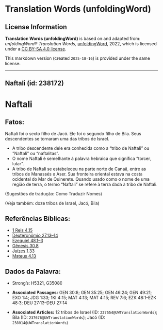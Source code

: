 # Translation Words (unfoldingWord)

## License Information

**Translation Words (unfoldingWord)** is based on and adapted from: _unfoldingWord® Translation Words_, [unfoldingWord](https://unfoldingword.org/utw), 2022, which is licensed under a [CC BY-SA 4.0 license](https://creativecommons.org/licenses/by-sa/4.0/legalcode.en).

This markdown version (created `2025-10-16`) is provided under the same license.



--------------------------------

## Naftali (id: 238172)

Naftali
=======

Fatos:
------

Naftali foi o sexto filho de Jacó. Ele foi o segundo filho de Bila. Seus descendentes se tornaram uma das tribos de Israel.

* A tribo descendente dele era conhecida como a “tribo de Naftali” ou “Naftali” ou “naftalitas”.
* O nome Naftali é semelhante à palavra hebraica que significa “torcer, lutar”.
* A tribo de Naftali se estabeleceu na parte norte de Canaã, entre as tribos de Manassés e Aser. Sua fronteira oriental estava na costa ocidental do Mar de Quinerete. Quando usado como o nome de uma região de terra, o termo “Naftali” se refere à terra dada à tribo de Naftali.

(Sugestões de tradução: Como Traduzir Nomes)

(Veja também: doze tribos de Israel, Jacó, Bila)

Referências Bíblicas:
---------------------

* [1 Reis 4\.15](https://ref.ly/1Kgs4:15)
* [Deuteronômio 27\.13–14](https://ref.ly/Deut27:13-Deut27:14)
* [Ezequiel 48\.1–3](https://ref.ly/Ezek48:1-Ezek48:3)
* [Gênesis 30\.8](https://ref.ly/Gen30:8)
* [Juízes 1\.33](https://ref.ly/Judg1:33)
* [Mateus 4\.13](https://ref.ly/Matt4:13)

Dados da Palavra:
-----------------

* Strong’s: H5321, G35080

* **Associated Passages:** GEN 30:8; GEN 35:25; GEN 46:24; GEN 49:21; EXO 1:4; JDG 1:33; 1KI 4:15; MAT 4:13; MAT 4:15; REV 7:6; EZK 48:1–EZK 48:3; DEU 27:13–DEU 27:14
* **Associated Articles:** 12 tribos de Israel (ID: `237554@UWTranslationWords`); Bila (ID: `237676@UWTranslationWords`); Jacó (ID: `238014@UWTranslationWords`)

